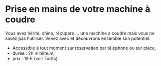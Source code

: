 # Prise en mains de votre machine à coudre

Vous avez hérité, chiné, récupéré ... une machine à coudre mais vous ne savez pas l'utiliser. Venez avec et découvrons ensemble son potentiel.

<div class="info">
  <ul>
    <li>Accessible à tout moment sur réservation par téléphone ou sur place,</li>
    <li>durée : 2h minimum,</li>
    <li>prix : 18 € (voir Tarifs).</li>
  </ul>
</div>
